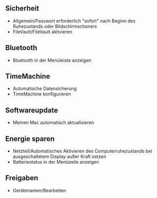 ## Sicherheit

 - Allgemein/Passwort erforderlich "sofort" nach Beginn des Ruhezustands oder Bildschirmschoners
 - FileVault/FileVault aktivieren

## Bluetooth

 - Bluetooth in der Menüleiste anzeigen

## TimeMachine

 - Automatische Datensicherung
 - TimeMachine konfigurieren
 
## Softwareupdate

 - Meinen Mac automatisch aktualisieren

## Energie sparen

 - Netzteil/Automatisches Aktivieren des Computerruhezustands bei ausgeschaltetem Display außer Kraft setzen
 - Batteriestatus in der Menüzeile anzeigen

## Freigaben
 - Gerätenamen/Bearbeiten 

